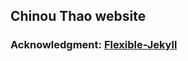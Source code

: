 ## Chinou Thao website

### Acknowledgment: [Flexible-Jekyll](https://github.com/artemsheludko/flexible-jekyll/blob/master/assets/img/promo-img.jpg?raw=true)
